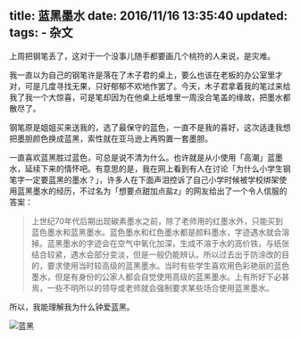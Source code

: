 title: 蓝黑墨水
date: 2016/11/16 13:35:40
updated: 
tags:
    - 杂文
---

上周把钢笔丢了，这对于一个没事儿随手都要画几个桃符的人来说，是灾难。

我一直以为自己的钢笔许是落在了木子君的桌上，要么也该在老板的办公室里才对，可是几度寻找无果，只好郁郁不欢地作罢了。今天，木子君拿着我的笔过来给我了我一个大惊喜，可是笔却因为在他桌上纸堆里一周没合笔盖的缘故，把墨水都散尽了。

钢笔原是姐姐买来送我的，选了最保守的蓝色，一直不是我的喜好，这次适逢我想把墨胆颜色换成蓝黑，索性就在亚马逊上再购置一套墨胆。

一直喜欢蓝黑胜过蓝色，可总是说不清为什么。也许就是从小使用「高潮」蓝墨水，延续下来的情怀吧。有意思的是，我在网上看到有人在讨论「为什么小学生钢笔字一定要蓝黑的墨水？」，许多人在下面声泪控诉了自己小学时候被学校绑架使用蓝黑墨水的经历，不过名为「想要点甜加点盐z」的网友给出了一个令人信服的答案：

> 上世纪70年代后期出现碳素墨水之前，除了老师用的红墨水外，只能买到蓝色墨水和蓝黑墨水。蓝色墨水和红色墨水都是颜料墨水，字迹遇水就会溶掉。蓝黑墨水的字迹会在空气中氧化加深，生成不溶于水的高价铁，与纸张结合较紧，遇水会部分变淡，但是一般仍能辨认。所以过去出于防涂改的目的，要求使用当时较高级的蓝黑墨水。当时有些学生喜欢用色彩艳丽的蓝色墨水，但是有身份的公家人都会自觉使用高级的蓝黑墨水。上有所好下必甚焉，一些不明所以的领导或老师就会强制要求某些场合使用蓝黑墨水。

所以，我能理解我为什么钟爱蓝黑。

![蓝黑](http://7xin49.com1.z0.glb.clouddn.com/blue-black-ink.jpg-960.jpg)


